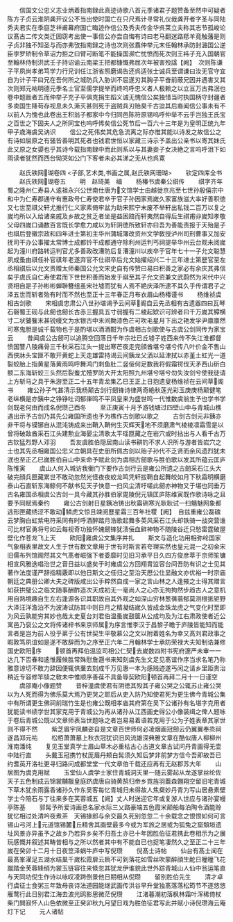 <!-- { "loadSidebar": true } -->
　　信国文公忠义志业炳着指南録此真迹诗歌八首元季诸君子题赞备至然中可疑者陈方子贞云淮阴龚开议公不当出使时国亡在只尺焉计寻常礼仪哉龚开者字圣与同陆秀夫君实在季庭芝祥甫幕府国亡晦迹作信公及秀夫传金华呉莱立夫称其志节孤峻论议髙古二传文类迁固窃考出使一事信公亦尝自悔有诗曰老马翻迷路羝羊竟触藩是则子贞非独不知圣与而亦弗攷指南録之诗也次则张翥仲举元末任翰林承防封潞国公逆臣孛罗矫制令草诏力拒之曰臂可断笔不能操国濒亡忧愤而死次则王袆子充入国朝官至翰林侍制洪武壬子持诏谕云南梁王把都慷慨弗屈次年被害殁諡【阙】　次则陈谦子平夙尚孝弟笃学力行兄训任江浙省照磨谒告还呉适张士诚兵至谓谦曰汝无官守宜自为计子平曰兄在吾何所之城防兵入胁训不屈遂刃其胸子平奋前蔽兄因并遇害又其次则郑元祐明德元季名士官至儒学提举而终呜呼忠义者人极赖之以立亘万古弗泯也卷中题跋者五而仲举子充子平俱克捐生蹈义诚无愧信公矣独惜当时执国柄守封疆者多卖国生降苟存视息未久澌灭甚则死于盗贼兵刃贻臭千古迨其后裔闻信公事未有不以前人为愧也此卷出王积翁子都家中今归同邑陈符原锡呜呼仲举不云乎岂独王氏宝之百世之下固夫人之所同宝也呜呼悕矣信公死节后一百六十三年是为皇明正统九年甲子歳海虞吴讷识
　　信公之死伟矣其危急流离之际亦惟其能以诗发之故信公之有诗如屈原之有骚皆善明其死者也钱君世恒以家藏三诗示予盖出公亲书以寄其妹氏此又原之女嬃也乎其诗今载指南録中而此则系以与其妻妾子女决絶之言呜呼泪下如雨读者犹然而西台恸哭如公门下客者未必其涕之无从也呉寛







　　赵氏铁网瑚卷四
<子部,艺术类,书画之属,赵氏铁网珊瑚>
　　钦定四库全书
　　赵氏铁网瑚卷五
　　明　赵琦美　编
　　杨椿书虞秦公祺传
　　祺字齐年蜀之隆州仁寿县人逺祖永兴公世南仕唐为文馆学士由越徙京兆至七世孙殷僖宗中和中为仁寿郡通守有惠政号仁寿使君卒于官子孙因家焉嵗久家富族滋大率好善积徳又七世至祺父轩尤推行仁义家素倚牢盆为助宋熙宁末废不举轩出私钱二百万以复之嵗均所以入给诸亲戚及乡故之贫乏者坐是益困踣而轩夷然自得后生祺甫丱嵗知孝敬父母四嵗口诵数百言既长学愈力咸以为轩阴徳所致轩亦曰吾为善能责报于天殆是子也祺后登徽宗政和四年进士第初主华州蒲城簿改资州文学敎授泸州司刑曹事又加安抚司干办公事擢太常博士成都钤干成都通守除利州运判丐祠提举华州云台观未阅嵗起为潼川府路转运判官尤多善政改漕防后复漕潼川以疾卒于官年七十一子允文聪慧夙成蚤由祺任补官祺年老遂弃官不仕祺卒后允文始擢绍兴二十三年进士第歴官至左丞相祺后以允文贵赠太师秦国公允文宋史自有传赞曰易曰积善之家必有余庆其弗信矣乎虞氏自仁寿使君而下世世积善而始发于祺至其子允文资兼文武蔚然为宋代中兴贤相自是子孙彬彬蝉聨簪组虽宋社墟而犹有人焉不絶庆泽所逮不其久乎传谓君子之泽五世而斩者殆有时而不然也至正十三年春正月布衣眉山杨椿谨书
　　杨维祯虞相古剑歌
　　宋相虞忠肃公八世孙堪谒予云间草阁自云先丞相有古遗器四曰瓦琴石磬蜀王砚与此劒也劒长古赤三握具五寸弱握有二棱起欵识可辨者曰千万嵗其镡横寸二状饕餮末甚锐缦文为水银古中末间黝漆色芒可吹毛星月下出之艳发孚尹廪廪然可寒鬼胆是诚千载物也于是酌堪以酒酒酣为作虞相古剑歌使与古虞公剑同传为家宝云
　　昔闻虞公古劒可以追腾空回落日千年宗社已丘墟子姓西来传不失江淮都督愤国讐八陵痛骨三千秋采石江头一提出寒芒夜走完顔酋堪兮堪兮传八叶价金不售山西侠牀头宝匣不敢开黄蛇上天走雄雷持谒云间銕龙父洒以延津拭以赤堇土虹光一道裂蛟胎上指黄星落黄雨鸣呼舞鸿门刺鱼肚二竖佞何足数我将假霜锷伐天矛西山斫白额二东海斩蛟三头然后裂蚩尤殪罗防大开太阳照九州堪兮堪兮勿失汝剑兮使我徒请上方斩马之具于朱游至正二十五年青龙集乙巳王正上日抱遗叟杨维祯在云间草阁书
　　雍公孙子气甚清示我杨颠古剑行劒锋诗律两奇絶秋莲光彩玉庚庚杨颠健笔老纵横是亦銕中之铮铮吐词郁嵂鸣不平凤皇来为盛世鸣一代惟数虞翁生予也学书学剑既老何由而成名倪瓒己酉冬
　　至正庚寅十月予游钱塘过四壁山中与青城山樵遇出示予古剑乃其先公雍国所遗也予为樵作古剑歌以歌之
　　古剑古剑元非銕亦非干将与镆铘自从混沌铸成来出鞘入鞘何生灭辉天地不须磨肃气棱棱凛霜雪是以曾将破敌酋采石江头建勲业海晏尘清歌太平瑶匣藏之在岩穴或时拈出与人看千古万古钦猛烈野人邓羽
　　吾友虞胜伯隠居南山读书耕钓不求人识所与游者皆岩穴之士也其先丞相雍国公忠义立朝具在史册所佩古剑以贻子孙代不乏贤而余风遗烈犹未泯也至正乙巳嵗胜伯自山中来命予赋此剑为虞相古劒歌与胜伯歌以发其所蕴云匡庐陈惟寅
　　虞山人何入城访我衡门下要作古剑行云是雍公所遗之古劒采石江头大破完顔兵匣藏累世不敢动忽然光怪夜夜蛟龙鸣凭轩拔鞘自起舞皎如月下秋霜明横磨泰山石直斩东海鲸何不献书见天子快意一扫风尘清吁嗟此劒亦神物又于堪也同垂万古名雍国丞相虞公古剑一具今藏其孙胜伯家毘陵倪元镇匡庐陈维寅既作歌诗咏之且要予同赋焉秦约
　　雍公古剑射日星銕冶铸出秋霜硎寒光耿耿试一扫魑魅网象都逃形匣藏绣涩不敢动鳞虎文惊且竦阅歴星霜三百年社稷【阙】　自兹重雍公磊磈云梦胸白虹紫电符采同有时呼酒醉踏月浩歌起舞多英风采石江头却铁骑一战突营谁可比材官勇将号如云每视奇功独怀媿劒锋犹渍佞血鲜神物不随陵谷迁只愁雷霆破屋壁化作苍龙飞上天
　　欧阳雍虞公文集序并扎
　　斯文与造化功用相弥纶国家气象相表里故文人生于世有数文章用于世有时斯言若夸理实然也皇元混一之初金宋旧儒布列馆阁然其文气髙者崛强下者委靡时见旧习承平日久四方俊彦萃于京师笙镛相宣风雅迭唱治世之音日益以盛矣于时雍虞公方回翔胄监容台间吾防有识之士见其著作法度谨严辞指精覈即以他日斯文之任归之至治天厯公仕显融文亦优裕一时宗庙朝廷之典册公卿大夫之碑版咸出公手粹然自成一家之言山林之人逢掖之士得其赠言如获拱璧公之临文随事酬酢造次天成初无一毫尚人之心亦无拘拘然步趋古人之意机用自熟境趣自生左右逢源各识其职故自其外观之如深山穷林葱蒨蓊郁莫测根抵钜野大泽汪洋澹泊不为波涛试防其中则日月之精凝结嵗久皆成金珠龙虎之气变化时至即为风云孰能穷其妙也哉太史夏台刘君伯温蚤嵗鼓箧从公成均及为江右肃政使者近公寓邑乃裒公之文将传诸梓书来京师属为序言惟李汉于昌黎子瞻于庐陵皆能知而能言者是岂为前人役乎苐于公有世契生平敬慕公之文以附着姓名为幸又髙刘君政事之暇敦笃夙谊如是遂不敢辞而为之序至正六年二月翰林学士承防荣禄大夫知制诰兼修国史欧阳序
　　顿首再拜伯温监司相公仁契去嵗数四附书宪府邃严未审一一达几下否春和逺惟履候胜常殊慰詹遡书来知刻虞先生文足见髙谊作序当求名笔乃称雅意谅切不敢力辞因便辄供藳去刻成千万见惠一本为感贱迹遂丐闲之请乡里距贵治稍近专容修竿牍之敎未中惟顺序善葆不具备辱契欧阳顿首再拜二月十一日谨空
　　虞邵庵小像题赞
　　昔梓潼虞使君有阴徳其殁其子雍公哭之公辄苏止雍公哭以为人死而得为佛乐莫大焉乃更哭之耶后从吏入防乃知使君死为更生佛今青城公集中有所谓更生佛祠前瑞竹生是也雍公既相孝庙其府第在吴下公诸孙有名堪字克用者犹能读书绩学世其家克用于青城公为再从诸孙从江西画史得公小像装缉之俾人题咏于卷后青城公既以文章师表当世题咏之者岂易易着语若克用于公为子姓表章其家世则不得不然
　　紫芝眉宇凤麟姿自是文章百世师何必凌烟画冠劒云仍翼翼奉烝祠遂昌郑元祐
　　松栢萧萧墓上秋衣冠犹识旧风流雄深典雅文章在酷似唐人柳柳州淮南潘纯
　　复见玉堂真学士眉山草木必重枯古心古道文章古试问丹青画得无壶中陆行直
　　头戴玉冠携竹杖厐眉丹颊白髯须久知后梦非前梦方信今吾即故吾已约耆英开洛社更寻归路问成都堂堂一代文章伯千载还应再有无赵郡苏大年
　　山居图为虞克用赋
　　玉堂仙人虞学士家住青城洞天里一随云雾起从龙遂掌丝纶佐天子五色制成云锦裳黼黻皇庭跻虞唐自骑黄鹄归帝乡霓旌羽葢森翺翔空留旧宅青城下草木犹余雨露香诸孙久作东吴客每忆青城归未得故人焦粲妙丹青为写山居悬素壁学士今陪石与丁往来多在芙蓉城五【阙】丈人时送迎它年或复游人世应与诸孙宴幔亭陈基
　　郭髯予所爱诗画总名家水际三乂路豪端五色霞米颠船每泊陶令酒能赊犹忆相过处清吟夜煮茶　天锡掾郎与余交最久死别忽忽二十余载念之恨恨如何可言锡山弓河上元道馆锡麓丘精舍其画壁最多今或为军旅之居或为狐兔之窟頽垣遗址风景亦异虽予之故乡乃若异乡矣不归吾土亦已十年因胜伯征君携此卷相示为之展玩感慨并叙述其畴昔相与之所以然者其中有不能自已也捉笔凄然久之至正二十三年嵗在癸卯十二月十日夜笠泽蜗牛庐中写倪瓒
　　倪髙士诗帖
　　仙台有髙士闻在最髙峯濯足五湖水结巢千嵗松霞扉云扄不可到落花如雪丝吹蒙醉顔生酡日曈曈飞花蹴踏金芙蓉綘绡为裳玉链容往来倐忽其犹龙伊谁貌此世外踪青城山人仙中翁运笔直与天同功倪生作诗以咏叹凌跨倒景他日期相从倪瓒
　　留别胜伯先生
　　清才卓行虞征士食粥三年致母丧诗法道园能继武画传洪谷早升堂独髙落落松筠节不逐悠悠雁鹜行此日别君江海去波光鸥影思微茫倪瓒
　　江渚暮潮初落枫林霜叶浑稀倚杖柴门閴寂怀人山色依微至正癸卯秋九月望日戏为胜伯征君写此并赋小诗倪瓒海云庵灯下记
　　元人诸帖
